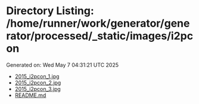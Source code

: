 # Directory Listing: /home/runner/work/generator/generator/processed/_static/images/i2pcon
Generated on: Wed May  7 04:31:21 UTC 2025

- [2015_i2pcon_1.jpg](2015_i2pcon_1.jpg)
- [2015_i2pcon_2.jpg](2015_i2pcon_2.jpg)
- [2015_i2pcon_3.jpg](2015_i2pcon_3.jpg)
- [README.md](README.md)
